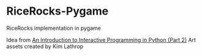 # RiceRocks-Pygame
RiceRocks implementation in pygame

Idea from [An Introduction to Interactive Programming in Python (Part 2)](https://www.coursera.org/course/interactivepython2)
Art assets created by Kim Lathrop
